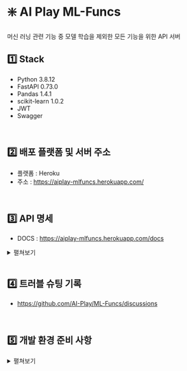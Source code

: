 # ❇️ AI Play ML-Funcs

머신 러닝 관련 기능 중 모델 학습을 제외한 모든 기능을 위한 API 서버

## :one: Stack

- Python 3.8.12
- FastAPI 0.73.0
- Pandas 1.4.1
- scikit-learn 1.0.2
- JWT
- Swagger

<br/>

## :two: 배포 플랫폼 및 서버 주소
- 플랫폼 : Heroku
- 주소 : https://aiplay-mlfuncs.herokuapp.com/

<br/>

## :three: API 명세
- DOCS : https://aiplay-mlfuncs.herokuapp.com/docs

<details>
  <summary>펼쳐보기</summary>
  
  | Method                 | URL | Description                       |
  | ---------------------- | -------------------------- | --------------------------------- |
  | POST                   | /uploadfile | 데이터셋 업로드 및 JSON 변환 |
  | POST                   | /dataframe/head | 데이터프레임의 처음 N개 행 출력 |
  | POST                   | /dataframe/tail | 데이터프레임의 마지막 N개 행 출력 |
  | POST                   | /dataframe/shape | 데이터프레임의 행, 열 갯수 출력 |
  | POST                   | /dataframe/dtype | 데이터프레임의 컬럼별 타입 출력 |
  | POST                   | /dataframe/columns | 데이터프레임의 컬럼 목록 출력 |
  | POST                   | /dataframe/unique | 컬럼 내 고유값 목록 출력 |
  | POST                   | /dataframe/isna | 데이터프레임의 결측치 확인 |
  | POST                   | /dataframe/corr | 데이터프레임의 컬럼별 상관계수 확인 |
  | POST                   | /dataframe/describe | 데이터프레임의 통계 수치 확인 |
  | POST                   | /dataframe/col_condition | 수치 조건에 맞는 데이터 출력 |
  | POST                   | /dataframe/loc | 인덱스 혹은 컬럼명 조건에 해당하는 데이터 출력 |
  | POST                   | /dataframe/iloc | 인덱스 혹은 컬럼 순서값 조건에 해당하는 데이터 출력 |
  | POST                   | /dataframe/transpose | 데이터프레임의 행/열 전환 |
  | POST                   | /dataframe/groupby | 조건에 맞게 데이터 그룹으로 묶기 |
  | POST                   | /dataframe/drop | 조건에 맞는 행 또는 열 제거 |
  | POST                   | /dataframe/dropna | 데이터프레임 결측치 제거 |
  | POST                   | /dataframe/rename | 데이터프레임 컬럼명 변경 |
  | POST                   | /dataframe/sort_values | 조건에 맞춰 데이터프레임의 데이터 정렬 |
  | POST                   | /dataframe/merge | 조건에 맞춰 2개의 데이터프레임 합치기 |
  | POST                   | /dataframe/concat | 조건에 맞춰 2개의 데이터프레임 이어붙이기 |
  | POST                   | /dataframe/set_column | 조건에 맞춰 새로운 컬럼 생성 |
  | POST                   | /dataframe/feature_target_split | 특성 / 타겟 분리하기 |
  | POST                   | /dataframe/train_test_split | 훈련 / 검증 / 테스트셋 분리하기 |
  | POST                   | /plot/boxplot | 상자 수염 그림 시각화 |
  | POST                   | /plot/histplot | 히스토그램 시각화 |
  | POST                   | /plot/countplot | 빈도 그래프 시각화 |
  | POST                   | /plot/scatterplot | 산점도 시각화 |
</details>

<br/>

## :four: 트러블 슈팅 기록

- https://github.com/AI-Play/ML-Funcs/discussions

<br/>

## :five: 개발 환경 준비 사항

<details>
  <summary>펼쳐보기</summary>
  
  ```
  # 필요한 패키지 설치
  pip install -r requirements.txt
  ```

  ##### 실행

  ```
  export MODIN_ENGINE=ray   # Modin will use Ray
  export MODIN_ENGINE=dask  # Modin will use Dask

  uvicorn main:app --reload
  ```
</details>
